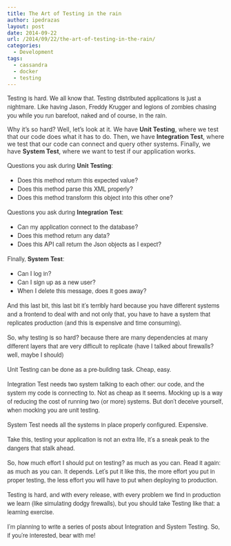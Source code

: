 ```yaml
---
title: The Art of Testing in the rain
author: ipedrazas
layout: post
date: 2014-09-22
url: /2014/09/22/the-art-of-testing-in-the-rain/
categories:
  - Development
tags:
  - cassandra
  - docker
  - testing
---
```

<span style="color: #333333;"><span style="font-family: 'Helvetica Neue', Helvetica, Arial, sans-serif;">Testing is hard. We all know that. Testing distributed applications is just a nightmare. Like having Jason, Freddy Krugger and legions of zombies chasing you while you run barefoot, naked and of course, in the rain.</span></span>

<span style="color: #333333;">Why it&#8217;s so hard? Well, let&#8217;s look at it. We have </span>**<span style="color: #333333;">Unit Testing</span>**<span style="color: #333333;">, where we test that our code does what it has to do. Then, we have </span>**<span style="color: #333333;">Integration Test</span>**<span style="color: #333333;">, where we test that our code can connect and query other systems. Finally, we have </span>**<span style="color: #333333;">System Test</span>**<span style="color: #333333;">, where we want to test if our application works.</span>

<span style="color: #333333;"><span style="font-family: 'Helvetica Neue', Helvetica, Arial, sans-serif;">Questions you ask during <strong>Unit Testing</strong>:</span></span>

  * <span style="color: #333333;"><span style="font-family: 'Helvetica Neue', Helvetica, Arial, sans-serif;">Does this method return this expected value?</span></span>
  * <span style="color: #333333;"><span style="font-family: 'Helvetica Neue', Helvetica, Arial, sans-serif;">Does this method parse this XML properly?</span></span>
  * <span style="color: #333333;"><span style="font-family: 'Helvetica Neue', Helvetica, Arial, sans-serif;">Does this method transform this object into this other one?</span></span>

<span style="color: #333333;"><span style="font-family: 'Helvetica Neue', Helvetica, Arial, sans-serif;">Questions you ask during <strong>Integration Test</strong>:</span></span>

  * <span style="color: #333333;"><span style="font-family: 'Helvetica Neue', Helvetica, Arial, sans-serif;">Can my application connect to the database?</span></span>
  * <span style="color: #333333;"><span style="font-family: 'Helvetica Neue', Helvetica, Arial, sans-serif;">Does this method return any data?</span></span>
  * <span style="color: #333333;"><span style="font-family: 'Helvetica Neue', Helvetica, Arial, sans-serif;">Does this API call return the Json objects as I expect?</span></span>

<span style="color: #333333;"><span style="font-family: 'Helvetica Neue', Helvetica, Arial, sans-serif;">Finally, <strong>System Test</strong>:</span></span>

  * <span style="color: #333333;"><span style="font-family: 'Helvetica Neue', Helvetica, Arial, sans-serif;">Can I log in?</span></span>
  * <span style="color: #333333;"><span style="font-family: 'Helvetica Neue', Helvetica, Arial, sans-serif;">Can I sign up as a new user?</span></span>
  * <span style="color: #333333;"><span style="font-family: 'Helvetica Neue', Helvetica, Arial, sans-serif;">When I delete this message, does it goes away?</span></span>

<span style="color: #333333;"><span style="font-family: 'Helvetica Neue', Helvetica, Arial, sans-serif;">And this last bit, this last bit it&#8217;s terribly hard because you have different systems and a frontend to deal with and not only that, you have to have a system that replicates production (and this is expensive and time consuming).</span></span>

<span style="color: #333333;"><span style="font-family: 'Helvetica Neue', Helvetica, Arial, sans-serif;">So, why testing is so hard? because there are many dependencies at many different layers that are very difficult to replicate (have I talked about firewalls? well, maybe I should)</span></span>

<span style="color: #333333;"><span style="font-family: 'Helvetica Neue', Helvetica, Arial, sans-serif;">Unit Testing can be done as a pre-building task. Cheap, easy.</span></span>

<span style="color: #333333;"><span style="font-family: 'Helvetica Neue', Helvetica, Arial, sans-serif;">Integration Test needs two system talking to each other: our code, and the system my code is connecting to. Not as cheap as it seems. Mocking up is a way of reducing the cost of running two (or more) systems. But don&#8217;t deceive yourself, when mocking you are unit testing.</span></span>

<span style="color: #333333;"><span style="font-family: 'Helvetica Neue', Helvetica, Arial, sans-serif;">System Test needs all the systems in place properly configured. Expensive.</span></span>

<span style="color: #333333;"><span style="font-family: 'Helvetica Neue', Helvetica, Arial, sans-serif;">Take this, testing your application is not an extra life, it&#8217;s a sneak peak to the dangers that stalk ahead.</span></span>

<span style="color: #333333;"><span style="font-family: 'Helvetica Neue', Helvetica, Arial, sans-serif;">So, how much effort I should put on testing? as much as you can. Read it again: as much as you can. It depends. Let&#8217;s put it like this, the more effort you put in proper testing, the less effort you will have to put when deploying to production.</span></span>

<span style="color: #333333;"><span style="font-family: 'Helvetica Neue', Helvetica, Arial, sans-serif;">Testing is hard, and with every release, with every problem we find in production we learn (like simulating dodgy firewalls), but you should take Testing like that: a learning exercise.</span></span>

<span style="color: #333333;"><span style="font-family: 'Helvetica Neue', Helvetica, Arial, sans-serif;">I&#8217;m planning to write a series of posts about Integration and System Testing. So, if you&#8217;re interested, bear with me! </span></span>